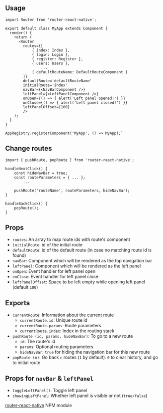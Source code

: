 ## Usage
`import Router from 'router-react-native';`

```
export default class MyApp extends Component {
  render() {
    return (
      <Router
        routes={[
            { index: Index },
            { login: Login },
            { register: Register },
            { users: Users },
                ...
            { defaultRouteName: DefaultRouteComponent }
        ]}
        defaultRoute='defaultRouteName'
        initialRoute='index'
        navBar={<NavBarComponent />}
        leftPanel={<LeftPanelComponent />}
        onOpen={() => { alert('Left panel opened!') }}
        onClose={() => { alert('Left panel closed!') }}
        leftPanelOffset={100}
        />
    );
  }
}

AppRegistry.registerComponent('MyApp', () => MyApp);`
```
## Change routes
`import { pushRoute, popRoute } from 'router-react-native';`

```
handleNextClick() {
    const hideNavBar = true;
    const routeParameters = { ... };
        ...

    pushRoute('routeName', routeParameters, hideNavBar);
}

handleBackClick() {
    popRoute();
}
```

## Props
- `routes`: An array to map route ids with route's component
- `initialRoute`: id of the initial route
- `defaultRoute`: id of the default route (in case no matching route id is found)
- `navBar`: Component which will be rendered as the top navigation bar
- `leftPanel`: Component which will be rendered as the left panel
- `onOpen`: Event handler for left panel open
- `onClose`: Event handler for left panel close
- `leftPanelOffset`: Space to be left empty while opening left panel (default `100`)

## Exports
- `currentRoute`: Information about the current route
    - `currentRoute.id`: Unique route id
    - `currentRoute.params`: Route parameters
    - `currentRoute.index`: Index in the routing stack
- `pushRoute (id, params, hideNavBar)`: To go to a new route
    - `id`: The route's id
    - `params`: Optional routing parameters
    - `hideNavBar`: `true` for hiding the navigation bar for this new route
- `popRoute (n)`: Go back `n` routes (`1` by default). `0` to clear history, and go to initial route

## Props for `navBar` & `leftPanel`
- `toggleLeftPanel()`: Toggle left panel
- `showingLeftPanel`: Whether left panel is visible or not (`true/false`)


[router-react-native](https://www.npmjs.com/package/router-react-native) NPM module